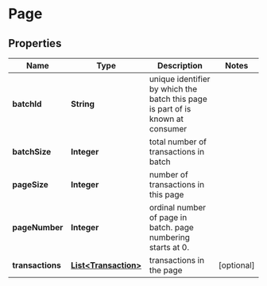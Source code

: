 # Page

## Properties
Name | Type | Description | Notes
------------ | ------------- | ------------- | -------------
**batchId** | **String** | unique identifier by which the batch this page is part of is known at consumer | 
**batchSize** | **Integer** | total number of transactions in batch | 
**pageSize** | **Integer** | number of transactions in this page | 
**pageNumber** | **Integer** | ordinal number of page in batch. page numbering starts at 0. | 
**transactions** | [**List&lt;Transaction&gt;**](Transaction.md) | transactions in the page |  [optional]
